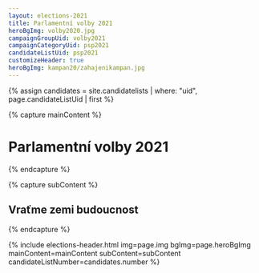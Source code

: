 ```yaml
---
layout: elections-2021
title: Parlamentní volby 2021
heroBgImg: volby2020.jpg
campaignGroupUid: volby2021
campaignCategoryUid: psp2021
candidateListUid: psp2021
customizeHeader: true
heroBgImg: kampan20/zahajenikampan.jpg
---
```


{% assign candidates = site.candidatelists | where: "uid", page.candidateListUid | first %}

{% capture mainContent %}
  <h1 class="head-alt-lg md:head-alt-xl text-center">Parlamentní volby 2021</h1>
{% endcapture %}

{% capture subContent %}
  <h2 class="head-xs md:head-base mt-2 text-center">Vraťme <strong>zemi budoucnost</strong></h2>
{% endcapture %}

{% include elections-header.html img=page.img bgImg=page.heroBgImg mainContent=mainContent subContent=subContent candidateListNumber=candidates.number %}

